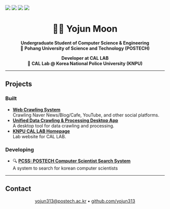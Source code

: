 <p>
  <a href="https://www.python.org" target="_blank"><img src="https://img.shields.io/badge/Python-3776AB?style=for-the-badge&logo=Python&logoColor=white"/></a>
  <a href="https://nodejs.org/ko" target="_blank"><img src="https://img.shields.io/badge/Node.js-339933?style=for-the-badge&logo=Node.js&logoColor=white"/></a>
  <a href="https://www.instagram.com/yo_jjun/" target="_blank"><img src="https://img.shields.io/badge/Instagram-E4405F?style=for-the-badge&logo=Instagram&logoColor=white"/></a>
  <a href="#"><img src="https://img.shields.io/badge/macOS-000000?style=for-the-badge&logo=macOS&logoColor=white"/></a>
</p>


<h1 align="center">👨‍💻 Yojun Moon</h1>

<p align="center">
  <strong>Undergraduate Student of Computer Science & Engineering</strong><br>
  📍 <strong>Pohang University of Science and Technology (POSTECH)</strong>
</p>

<p align="center">
  <strong>Developer at CAL LAB</strong><br>
  🏢 <strong>CAL Lab @ Korea National Police University (KNPU)</strong>
</p>

---

## Projects

### Built
- **[Web Crawling System](https://crawler.knpu.re.kr)**  
  Crawling Naver News/Blog/Cafe, YouTube, and other social platforms.
- **[Unified Data Crawling & Processing Desktop App](https://knpu.re.kr/tool)**  
  A desktop tool for data crawling and processing.
- **[KNPU CAL LAB Homepage](https://knpu.re.kr)**  
  Lab website for CAL LAB.

### Developing
- 🔍 **[PCSS: POSTECH Computer Scientist Search System](http://pcss.r-e.kr:3000)**  
  A system to search for korean computer scientists

---

## Contact

<p align="center">
   <a href="mailto:yojun313@postech.ac.kr">yojun313@postech.ac.kr</a> • 
   <a href="https://github.com/yojun313" target="_blank">github.com/yojun313</a>
</p>
